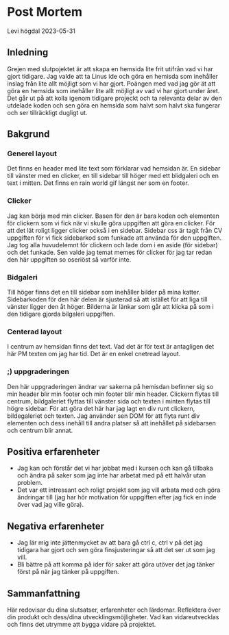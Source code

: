 # Post Mortem

Levi högdal
2023-05-31

## Inledning

Grejen med slutpojektet är att skapa en hemsida lite frit utifrån vad vi har gjort tidigare. Jag valde att ta Linus ide och göra en hemisda som inehåller inslag från lite allt möjligt som vi har gjort. Poängen med vad jag gör ät att göra en hemsida som inehåller lite allt möjligt av vad vi har gjort under året. Det går ut på att kolla igenom tidigare projeckt och ta relevanta delar av den utdelade koden och sen göra en hemsida som halvt som halvt ska fungerar och ser tillräckligt dugligt ut.

## Bakgrund

### Generel layout
Det finns en header med lite text som förklarar vad hemsidan är. En sidebar till vänster med en clicker, en till sidebar till höger med ett blidgaleri och en text i mitten. Det finns en rain world gif längst ner som en footer.

### Clicker
Jag kan börja med min clicker. Basen för den är bara koden och elementen för clickern som vi fick när vi skulle göra uppgiften att göra en clicker. För att det lät roligt ligger clicker också i en sidebar. Sidebar css är tagit från CV uppgiften för vi fick sidebarkod som funkade att använda för den uppgiften. Jag tog alla huvudelemnt för clickern och lade dom i en aside (för sidebar) och det funkade. Sen valde jag temat memes för clicker för jag tar redan den här uppgiften so oseriöst så varför inte.

### Bidgaleri
Till höger finns det en till sidebar som inehåller bilder på mina katter. Sidebarkoden för den här delen är sjusterad så att istället för att liga till vänster ligger den åt höger. Bilderna är länkar som går att klicka på som i den tidigare gjorda bilgaleri uppgiften.

### Centerad layout
I centrum av hemsidan finns det text. Vad det är för text är antagligen det här PM texten om jag har tid. Det är en enkel cnetread layout. 

### ;) uppgraderingen
Den här uppgraderingen ändrar var sakerna på hemisdan befinner sig so min header blir min footer och min footer blir min header. Clickern flytas till centrum, bildgaleriet flyttas till vänster sida och texten i minten flytas till högre sidebar. För att göra det här har jag lagt en div runt clickern, bildegaleriet och texten. Jag använder sen DOM för att flyta runt div elementen och dess inehåll till andra platser så att inehållet på sidebarsen och centrum blir annat.


## Positiva erfarenheter

* Jag kan och förstår det vi har jobbat med i kursen och kan gå tillbaka och ändra på saker som jag inte har arbetat med på ett halvår utan problem. 
* Det var ett intressant och roligt projekt som jag vill arbata med och göra ändringar till (jag har hör motivation för uppgiften efter jag fick en inde över vad jag ville göra).

## Negativa erfarenheter

* Jag lär mig inte jättenmycket av att bara gå ctrl c, ctrl v på det jag tidigara har gjort och sen göra finsjusteringar så att det ser ut som jag vill. 
* Bli bättre på att komma på ider för saker att göra utöver det jag tänker först på när jag tänker på uppgiften.

## Sammanfattning

Här redovisar du dina slutsatser, erfarenheter och lärdomar. Reflektera över din produkt och dess/dina utvecklingsmöjligheter.
Vad kan vidareutvecklas och finns det utrymme att bygga vidare på projektet.